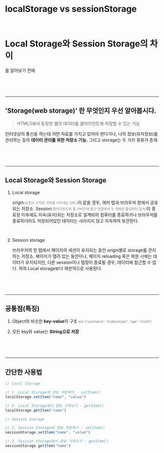 # localStorage vs sessionStorage


​	

# Local Storage와 Session Storage의 차이

를 알아보기 전에 

​		

​	

---

## 'Storage(web storage)' 란 무엇인지 우선 알아봅시다.

> HTML5에서 등장한 웹의 데이터를 클라이언트에 저장할 수 있는 기능

인터넷상의 통신을 하는데 어떤 자료를 가지고 있어야 한다거나, 나의 정보(유저정보)를 관리하는 등의 **데이터 관리를 위한 저장소 기능.** 그리고 storage는 두 가지 종류가 존재

​			

​			

---

## Local Storage와 Session Storage

1. Local storage

   origin<span style="color: grey; font-size:0.8em">(요청이 시작된 서버를 나타내는 URL)</span>이 같을 경우, 여러 탭과 브라우저 창에서 공유되는 저장소.  Session<span style="color: grey; font-size:0.8em">(클라이언트와 웹 서버간에 통신 연결에서 두 개체의 활성화된 접속)</span>이 종료된 이후에도 지속(유지)되는 저장소로 설계되어 컴퓨터를 종료하거나 브라우저를 종료하더라도 저장되어있던 데이터는 사라지지 않고 지속하여 보관한다.

   ​					

2. Session storage

   브라우저의 한 탭에서 페이지의 세션이 유지되는 동안 origin별로 storage를 관리하는 저장소. 페이지가 열려 있는 동안이나, 페이지 reloading 혹은 복원 시에는 데이터가 유지되지만, 다른 session이나 탭창이 종료될 경우, 데이터에 접근할 수 없다. 하여 Local storage보다 제한적으로 사용된다.

​				

​	

---

## 공통점(특징)

1. Object와 비슷한 **key-value**의 구조 <span style="color: grey; font-size:0.8em">ex) {'username': 'imdeveloper', 'age': 'imold'}</span>

2. 모든 key와 value는 **String으로 저장**

​			

​			

---

## 간단한 사용법

```javascript
// Local Storage

// 1 .Local Storage에 정보 저장하기 - setItem()
localStorage.setItem("name", "value")

// 2. Local Storage에서 정보 가져오기 - getItem()
localStorage.getItem("name")
```

```javascript
// Session Storage

// 1. Session Storage에 정보 저장하기 - setItem()
sessionStorage.setItem("name", "value")

// 2. Session Storage에서 정보 가져오기 - getItem()
sessionStorage.getItem("name")
```

​	

​	

​	

​	


